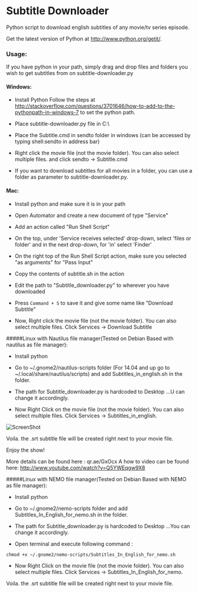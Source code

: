 Subtitle Downloader
===================

Python script to download english subtitles of any movie/tv series episode.


Get the latest version of Python at http://www.python.org/getit/.

### Usage:
If you have python in your path, simply drag and drop files and folders you wish to get subtitles from on subtitle-downloader.py

#### Windows:
* Install Python
    Follow the steps at http://stackoverflow.com/questions/3701646/how-to-add-to-the-pythonpath-in-windows-7 to set the python path.

* Place subtitle-downloader.py file in C:\

* Place the Subtitle.cmd in sendto folder in windows (can be accessed by typing shell:sendto in address bar)

* Right click the movie file (not the movie folder). You can also select multiple files.
and click sendto -> Subtitle.cmd

* If you want to download subtitles for all movies in a folder, you can use a folder as parameter to subtitle-downloader.py.

#### Mac:
* Install python and make sure it is in your path

* Open Automator and create a new document of type "Service"

* Add an action called "Run Shell Script"

* On the top, under 'Service receives selected' drop-down, select 'files or folder' and in the next drop-down, for 'in' select 'Finder'

* On the right top of the Run Shell Script action, make sure you selected "as arguments" for "Pass Input"

* Copy the contents of subtitle.sh in the action

* Edit the path to "Subtitle_downloader.py" to wherever you have downloaded

* Press `Command + S` to save it and give some name like "Download Subtitle"

* Now, Right click the movie file (not the movie folder). You can also select multiple files. Click Services -> Download Subtitle


#####Linux with Nautilus file manager(Tested on Debian Based with nautilus as file manager):
* Install python

* Go to ~/.gnome2/nautilus-scripts folder (For 14.04 and up go to ~/.local/share/nautilus/scripts) and add Subtitles_in_english.sh in the folder.

* The path for Subtitle_downloader.py is hardcoded to Desktop ...U can change it accordingly.

* Now Right Click on the movie file (not the movie folder). You can also select multiple files. Click Services -> Subtitles_in_english.


![ScreenShot](https://cloud.githubusercontent.com/assets/1637697/3078931/1a693b9a-e487-11e3-8d51-64dce970ad9d.gif)

Voila. the .srt subtitle file will be created right next to your movie file.

Enjoy the show!

More details can be found here : qr.ae/GxOcx
A how to video can be found here: http://www.youtube.com/watch?v=Q5YWEqgw9X8

#####Linux with NEMO file manager(Tested on Debian Based with NEMO as file manager):
* Install python

* Go to ~/.gnome2/nemo-scripts folder and add Subtitles_In_English_for_nemo.sh in the folder.

* The path for Subtitle_downloader.py is hardcoded to Desktop ...You can change it accordingly.

* Open terminal and execute following command :
```
chmod +x ~/.gnome2/nemo-scripts/Subtitles_In_English_for_nemo.sh
```

* Now Right Click on the movie file (not the movie folder). You can also select multiple files. Click Services -> Subtitles_In_English_for_nemo.

Voila. the .srt subtitle file will be created right next to your movie file.
